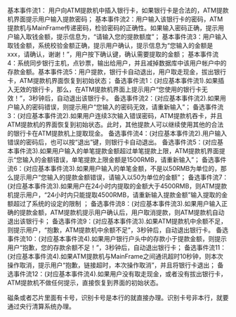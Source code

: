 基本事件流1： 用户向ATM提款机中插入银行卡，如果银行卡是合法的，ATM提款机界面提示用户输入提款密码；
基本事件流2：用户输入该银行卡的密码，ATM提款机与MainFrame传递密码，检验密码的正确性。如果输入密码正确，提示用户输入取钱金额，提示信息为，“请输入您的提款额度”；
基本事件流3：用户输入取钱金额，系统校验金额正确，提示用户确认，提示信息为“您输入的金额是xxx，请确认，谢谢！”，用户按下确认键，确认需要提取的金额；
基本事件流4：系统同步银行主机，点钞票，输出给用户，并且减掉数据库中该用户帐户中的存款金额。基本事件流5：用户提款，银行卡自动退出，用户取走现金，拔出银行卡，ATM提款机界面恢复到初始状态；
备选事件流1：(对应基本事件流1).如果插入无效的银行卡，那么，在ATM提款机界面上提示用户“您使用的银行卡无效！”，3秒钟后，自动退出该银行卡。
备选事件流2：(对应基本事件流2).如果用户输入的密码错误，则提示用户“您输入的密码无效，请重新输入”；
备选事件流3：(对应基本事件流2).如果用户连续3次输入错误密码，ATM提款机吞卡，并且ATM提款机的界面恢复到初始状态。此时，其他提款人可以继续使用其他的合法的银行卡在ATM提款机上提取现金。
备选事件流4：(对应基本事件流2).用户输入错误的密码后，也可以按“退出”键，则银行卡自动退出。
备选事件流5：(对应基本事件流3).如果用户输入的单笔提款金额超过单笔提款上限，ATM提款机界面提示“您输入的金额错误，单笔提款上限金额是1500RMB，请重新输入”；
备选事件流6：(对应基本事件流3).如果用户输入的单笔金额，不是以50RMB为单位的，那么提示用户“您输入的提款金额错误，请输入以50为单位的金额”；
备选事件流7：(对应基本事件流3).如果用户在24小时内提取的金额大于4500RMB，则ATM提款机提示用户，“24小时内只能提取4500RMB，请重新输入提款金额”输入提取的金额超过了系统的设定的限制 ；
备选事件流8：(对应基本事件流3).如果用户输入正确的提款金额，ATM提款机提示用户确认后，用户取消提款，则ATM提款机自动退出该银行卡；
备选事件流9：(对应基本事件流3).如果ATM提款机中余额不足，则提示用户，“抱歉，ATM提款机中余额不足”，3秒钟后，自动退出银行卡。
备选事件流10：(对应基本事件流4).如果用户银行户头中的存款小于提款金额，则提示用户“抱歉，您的存款余额不足！”，3秒钟后，自动退出银行卡；
备选事件流11：(对应基本事件流4).如果ATM提款机与MainFrame之间通讯超时10秒钟，则本次操作取消，提示用户“抱歉，链接超时，本次操作取消”，并且将银行卡退出；
备选事件流12：(对应基本事件流4).如果用户没有取走现金，或者没有拔出银行卡，ATM提款机不做任何提示，直接恢复到界面的初始状态。

磁条或者芯片里面有卡号，识别卡号是本行的就直接办理。识别卡号非本行，就要通过央行清算系统办理。
